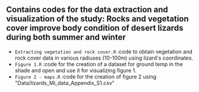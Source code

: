 ## Contains codes for the data extraction and visualization of the study: Rocks and vegetation cover improve body condition of desert lizards during both summer and winter
- `Extracting vegetation and rock cover.R` :code to obtain vegetation and rock cover data in various radiuses (10-100m) using lizard's coordinates.
- `Figure 1.R` :code for the creation of a dataset for ground temp in the shade and open and use it for visualizing figure 1.
- `Figure 2 - maps.R` :code for the creation of figure 2 using "Data/lizards_Mi_data_Appendix_S1.csv"
